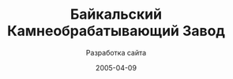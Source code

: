 ---
title: Байкальский Камнеобрабатывающий Завод
subtitle: Разработка сайта
layout: default
modal-id: 25
date: 2005-04-09
img: bspp.png
thumbnail: bspp-thumbnail.png
alt: image-alt
project-date: Апрель 2005
client: ООО «Байкальский камнераспиловочный завод»
category: Разработка сайта
description: Камнеобрабатывающий завод решил разработать сайт с галереей продукции и каталогом камней. Сайт должен был быть в соответствующем стиле. Сайт работал на CMS Mambo.

---